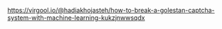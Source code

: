 https://virgool.io/@hadiakhojasteh/how-to-break-a-golestan-captcha-system-with-machine-learning-kukzjnwwsqdx

